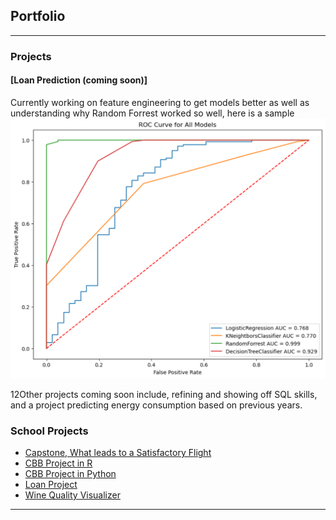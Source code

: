 ## Portfolio

---

### Projects

#### [Loan Prediction (coming soon)]<!--(/sample_page)-->
Currently working on feature engineering to get models better as well as understanding why Random Forrest worked so well, here is a sample
<img src="images/Screenshot 2024-10-30 at 13-20-53 Untitled7 - Jupyter Notebook.png?raw=true"/>

12Other projects coming soon include, refining and showing off SQL skills, and a project predicting energy consumption based on previous years.

<!--
[Project 2 Title](/pdf/sample_presentation.pdf)
<img src="images/dummy_thumbnail.jpg?raw=true"/>

---
[Project 3 Title](http://example.com/)
<img src="images/dummy_thumbnail.jpg?raw=true"/>

---
-->

### School Projects

- [Capstone, What leads to a Satisfactory Flight](https://github.com/T1mSchneider/School_Projects/blob/main/CAPSTONE%20PROJ.ipynb)
- [CBB Project in R](https://github.com/T1mSchneider/School_Projects/blob/main/CBB_in_R.pdf)
- [CBB Project in Python](https://github.com/T1mSchneider/School_Projects/blob/main/CBB_in_Python.ipynb)
- [Loan Project](http://example.com/)
- [Wine Quality Visualizer](https://github.com/T1mSchneider/School_Projects/blob/main/Wine%20Quality%20Visualizer.ipynb)

---


